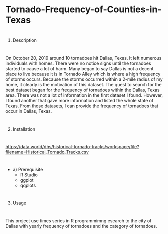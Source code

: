 # Tornado-Frequency-of-Counties-in-Texas
#
1) Description
#
On October 20, 2019 around 10 tornadoes hit Dallas, Texas.  It left numerous individuals with homes. 
There were no notice signs until the tornadoes started to cause a lot of harm.  Many began to say 
Dallas is not a decent place to live because it is in Tornado Alley which is where a high frequency of 
storms occurs. Because the storms occurred within a 2-mile radius of my home, it clearly is the motivation
of this dataset. The quest to search for the best dataset began for the frequency of tornadoes within the
Dallas, Texas area. There was not a lot of information in the first dataset I found.  However, I found 
another that gave more information and listed the whole state of Texas.  From those datasets, I can provide
the frequency of tornadoes that occur in Dallas, Texas. 
#
2) Installation
# 
###
https://data.world/dhs/historical-tornado-tracks/workspace/file?filename=Historical_Tornado_Tracks.csv
#
- a) Prerequisite
  - R Studio
  - ggplot
  - qqplots
#
3) Usage
# 
This project use times series in R programmimng esearch to the city of Dallas with yearly frequency of 
tornadoes and the category of tornadoes.
#
